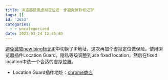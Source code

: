 ```yaml
---
title: 浏览器使用虚拟定位进一步避免微软标记IP
tags: []
id: '2653'
categories:
  - - uncategorized
date: 2023-03-24 12:45:40
---
```


[避免微软new bing标记IP](https://occdn.limour.top/2645.html)中切换了IP地址，这次再加个虚拟定位做保险。使用浏览器插件Location Guard，隐私等级调整到use fixed location，然后在fixed location中选一个合适的虚拟位置。

*   Location Guard插件地址：[chrome商店](https://chrome.google.com/webstore/detail/location-guard/cfohepagpmnodfdmjliccbbigdkfcgia)